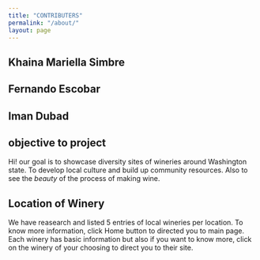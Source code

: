 ```yaml
---
title: "CONTRIBUTERS"
permalink: "/about/"
layout: page
---
```


## Khaina Mariella Simbre


## Fernando Escobar




## Iman Dubad



## objective to project

Hi! our goal is to showcase diversity sites of wineries around Washington state. To develop local culture and build up community resources. Also to see the *beauty* of the process of making wine.


## Location of Winery

We have reasearch and listed 5 entries of local wineries per location. To know more information, click Home button to directed you to main page. Each winery has basic information but also if you want to know more, click on the winery of your choosing to direct you to their site. 

